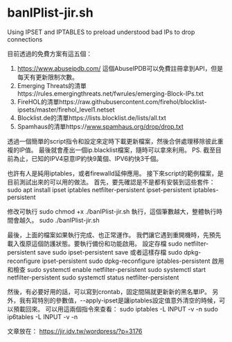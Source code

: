# banIPlist-jir.sh
Using IPSET and IPTABLES to preload understood bad IPs to drop connections

目前透過的免費方案有這五個：
1. https://www.abuseipdb.com/ 這個AbuseIPDB可以免費註冊拿到API，但是每天有更新限制次數。
2. Emerging Threats的清單https://rules.emergingthreats.net/fwrules/emerging-Block-IPs.txt
3. FireHOL的清單https://raw.githubusercontent.com/firehol/blocklist-ipsets/master/firehol_level1.netset
4. Blocklist.de的清單https://lists.blocklist.de/lists/all.txt
5. Spamhaus的清單https://www.spamhaus.org/drop/drop.txt

透過一個簡單的script指令和設定來定時下載更新檔案，然後合併處理移除彼此重複的IP值。
最後就會產出一個ip.blacklist檔案，隨時可以拿來利用。
PS. 截至目前為止，已知的IPV4惡意IP約快9萬個、IPV6約快3千個。

也許有人是純用iptables，或者firewalld延伸應用。
接下來script的範例檔案，是目前測試出來的可以用的做法。
首先，要先確認是不是都有安裝到這些套件：
sudo apt install ipset iptables netfilter-persistent ipset-persistent iptables-persistent

修改可執行
sudo chmod +x ./banIPlist-jir.sh
執行，這個筆數越大，整體執行時間會越久。
sudo ./banIPlist-jir.sh

最後，上面的檔案如果執行完成、也正常運作。
我們讓它遇到重開機時，先預先載入復原這個防護狀態。要執行備份和功能啟用。
設定存檔
sudo netfilter-persistent save
sudo ipset-persistent save
或者這樣存檔
sudo dpkg-reconfigure ipset-persistent
sudo dpkg-reconfigure iptables-persistent
啟用和檢查
sudo systemctl enable netfilter-persistent
sudo systemctl start netfilter-persistent
sudo systemctl status netfilter-persistent

然後，有必要好用的話，可以寫到crontab，固定間隔就更新新的黑名單IP。
另外，我有寫特別的參數值，--apply-ipset是讓iptables設定值意外清空的時候，可以預載回來。
可以用這兩個指令來查看：
sudo iptables -L INPUT -v -n
sudo ip6tables -L INPUT -v -n

文章放在：
https://jir.idv.tw/wordpress/?p=3176
